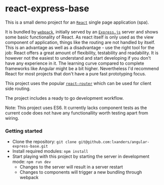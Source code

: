 # react-express-base

This is a small demo project for an [`React`](http://facebook.github.io/react/) single page application (spa).

It is bundled by [`webpack`](https://webpack.github.io/), initially served by an [`Express.js`](http://expressjs.com/) 
server and shows some basic functionality of React. As react itself is only used as the view component of application, 
things like the routing are not handled by itself. This is an advantage as well as a disadvantage - use the right tool 
for the job: React offers a great amount of flexibility, testability and readability. It is however not the easiest to 
understand and start developing if you don't have any experience in it. The learning curve compared to complete frameworks 
like Angular might be a bit higher. Nevertheless I'd recommend React for most projects that don't have a pure fast 
prototyping focus.

This project uses the popular [`react-router`](https://github.com/rackt/react-router) which can be used for client side 
routing.

The project includes a ready to go development workflow.

Note: This project uses ES6. It currently lacks component tests as the current code does not have any functionallity worth testing apart from wiring.

### Getting started

* Clone the repository: `git clone git@github.com:lxanders/angular-express-base.git`
* Install required modules: `npm install`
* Start playing with this project by starting the server in development mode: `npm run dev`
    * Changes to the server will result in a server restart
    * Changes to components will trigger a new bundling through webpack
